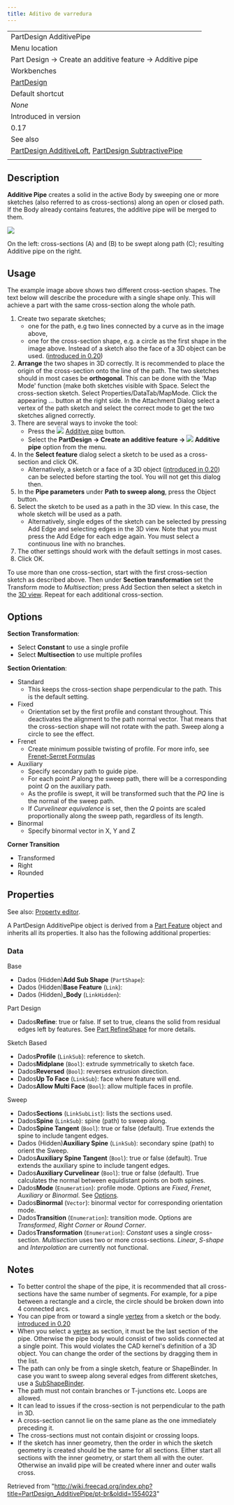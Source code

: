 ```yaml
---
title: Aditivo de varredura
---
```

|  |
| --- |
| PartDesign AdditivePipe |
| Menu location |
| Part Design → Create an additive feature → Additive pipe |
| Workbenches |
| [PartDesign](/PartDesign_Workbench "PartDesign Workbench") |
| Default shortcut |
| *None* |
| Introduced in version |
| 0.17 |
| See also |
| [PartDesign AdditiveLoft](/PartDesign_AdditiveLoft "PartDesign AdditiveLoft"), [PartDesign SubtractivePipe](/PartDesign_SubtractivePipe "PartDesign SubtractivePipe") |
|  |

## Description

**Additive Pipe** creates a solid in the active Body by sweeping one or more sketches (also referred to as cross-sections) along an open or closed path. If the Body already contains features, the additive pipe will be merged to them.

![](/images/PartDesign_AdditivePipe_example.svg)

On the left: cross-sections (A) and (B) to be swept along path (C); resulting Additive pipe on the right.

## Usage

The example image above shows two different cross-section shapes. The text below will describe the procedure with a single shape only. This will achieve a part with the same cross-section along the whole path.

1. Create two separate sketches;
   * one for the path, e.g two lines connected by a curve as in the image above,
   * one for the cross-section shape, e.g. a circle as the first shape in the image above. Instead of a sketch also the face of a 3D object can be used. ([introduced in 0.20](/Release_notes_0.20 "Release notes 0.20"))
2. **Arrange** the two shapes in 3D correctly. It is recommended to place the origin of the cross-section onto the line of the path. The two sketches should in most cases be **orthogonal**. This can be done with the 'Map Mode' function (make both sketches visible with Space. Select the cross-section sketch. Select Properties/DataTab/MapMode. Click the appearing ... button at the right side. In the Attachment Dialog select a vertex of the path sketch and select the correct mode to get the two sketches aligned correctly.
3. There are several ways to invoke the tool:
   * Press the ![](/images/PartDesign_AdditivePipe.svg) [Additive pipe](/PartDesign_AdditivePipe "PartDesign AdditivePipe") button.
   * Select the **PartDesign → Create an additive feature → ![](/images/PartDesign_AdditivePipe.svg) Additive pipe** option from the menu.
4. In the **Select feature** dialog select a sketch to be used as a cross-section and click OK.
   * Alternatively, a sketch or a face of a 3D object ([introduced in 0.20](/Release_notes_0.20 "Release notes 0.20")) can be selected before starting the tool. You will not get this dialog then.
5. In the **Pipe parameters** under **Path to sweep along**, press the Object button.
6. Select the sketch to be used as a path in the 3D view. In this case, the whole sketch will be used as a path.
   * Alternatively, single edges of the sketch can be selected by pressing Add Edge and selecting edges in the 3D view. Note that you must press the Add Edge for each edge again. You must select a continuous line with no branches.
7. The other settings should work with the default settings in most cases.
8. Click OK.

To use more than one cross-section, start with the first cross-section sketch as described above. Then under **Section transformation** set the Transform mode to *Multisection*; press Add Section then select a sketch in the [3D view](/3D_view "3D view"). Repeat for each additional cross-section.

## Options

**Section Transformation**:

* Select **Constant** to use a single profile
* Select **Multisection** to use multiple profiles

**Section Orientation**:

* Standard
  + This keeps the cross-section shape perpendicular to the path. This is the default setting.
* Fixed
  + Orientation set by the first profile and constant throughout. This deactivates the alignment to the path normal vector. That means that the cross-section shape will not rotate with the path. Sweep along a circle to see the effect.
* Frenet
  + Create minimum possible twisting of profile. For more info, see [Frenet-Serret Formulas](https://en.wikipedia.org/wiki/Frenet%E2%80%93Serret_formulas)
* Auxiliary
  + Specify secondary path to guide pipe.
  + For each point *P* along the sweep path, there will be a corresponding point *Q* on the auxiliary path.
  + As the profile is swept, it will be transformed such that the *PQ* line is the normal of the sweep path.
  + If *Curvelinear equivalence* is set, then the *Q* points are scaled proportionally along the sweep path, regardless of its length.
* Binormal
  + Specify binormal vector in X, Y and Z

**Corner Transition**

* Transformed
* Right
* Rounded

## Properties

See also: [Property editor](/Property_editor "Property editor").

A PartDesign AdditivePipe object is derived from a [Part Feature](/Part_Feature "Part Feature") object and inherits all its properties. It also has the following additional properties:

### Data

Base

* Dados (Hidden)**Add Sub Shape** (`PartShape`):
* Dados (Hidden)**Base Feature** (`Link`):
* Dados (Hidden)**\_Body** (`LinkHidden`):

Part Design

* Dados**Refine**: true or false. If set to true, cleans the solid from residual edges left by features. See [Part RefineShape](/Part_RefineShape "Part RefineShape") for more details.

Sketch Based

* Dados**Profile** (`LinkSub`): reference to sketch.
* Dados**Midplane** (`Bool`): extrude symmetrically to sketch face.
* Dados**Reversed** (`Bool`): reverses extrusion direction.
* Dados**Up To Face** (`LinkSub`): face where feature will end.
* Dados**Allow Multi Face** (`Bool`): allow multiple faces in profile.

Sweep

* Dados**Sections** (`LinkSubList`): lists the sections used.
* Dados**Spine** (`LinkSub`): spine (path) to sweep along.
* Dados**Spine Tangent** (`Bool`): true or false (default). True extends the spine to include tangent edges.
* Dados (Hidden)**Auxiliary Spine** (`LinkSub`): secondary spine (path) to orient the Sweep.
* Dados**Auxiliary Spine Tangent** (`Bool`): true or false (default). True extends the auxiliary spine to include tangent edges.
* Dados**Auxiliary Curvelinear** (`Bool`): true or false (default). True calculates the normal between equidistant points on both spines.
* Dados**Mode** (`Enumeration`): profile mode. Options are *Fixed*, *Frenet*, *Auxiliary* or *Binormal*. See [Options](#Options).
* Dados**Binormal** (`Vector`): binormal vector for corresponding orientation mode.
* Dados**Transition** (`Enumeration`): transition mode. Options are *Transformed*, *Right Corner* or *Round Corner*.
* Dados**Transformation** (`Enumeration`): *Constant* uses a single cross-section. *Multisection* uses two or more cross-sections. *Linear*, *S-shape* and *Interpolation* are currently not functional.

## Notes

* To better control the shape of the pipe, it is recommended that all cross-sections have the same number of segments. For example, for a pipe between a rectangle and a circle, the circle should be broken down into 4 connected arcs.
* You can pipe from or toward a single [vertex](/Glossary#V "Glossary") from a sketch or the body. [introduced in 0.20](/Release_notes_0.20 "Release notes 0.20")
* When you select a [vertex](/Glossary#V "Glossary") as section, it must be the last section of the pipe. Otherwise the pipe body would consist of two solids connected at a single point. This would violates the CAD kernel's definition of a 3D object. You can change the order of the sections by dragging them in the list.
* The path can only be from a single sketch, feature or ShapeBinder. In case you want to sweep along several edges from different sketches, use a [SubShapeBinder](/PartDesign_SubShapeBinder "PartDesign SubShapeBinder").
* The path must not contain branches or T-junctions etc. Loops are allowed.
* It can lead to issues if the cross-section is not perpendicular to the path in 3D.
* A cross-section cannot lie on the same plane as the one immediately preceding it.
* The cross-sections must not contain disjoint or crossing loops.
* If the sketch has inner geometry, then the order in which the sketch geometry is created should be the same for all sections. Either start all sections with the inner geometry, or start them all with the outer. Otherwise an invalid pipe will be created where inner and outer walls cross.

Retrieved from "<http://wiki.freecad.org/index.php?title=PartDesign_AdditivePipe/pt-br&oldid=1554023>"